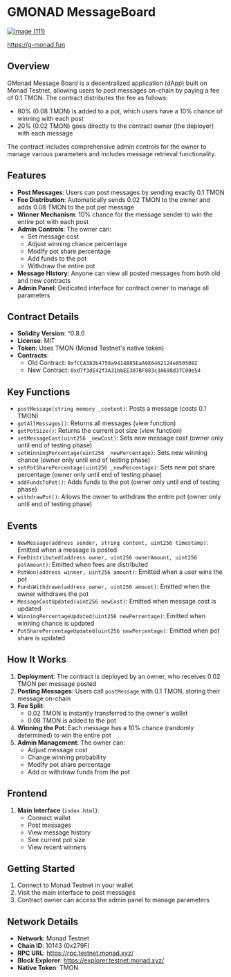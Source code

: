 # GMONAD MessageBoard
[![image (111)](https://github.com/user-attachments/assets/4ded2af5-ca4f-4c19-b35f-7cf2e72e6a3d)](https://g-monad.fun)

https://g-monad.fun

## Overview
GMonad Message Board is a decentralized application (dApp) built on Monad Testnet, allowing users to post messages on-chain by paying a fee of 0.1 TMON. The contract distributes the fee as follows:

- 80% (0.08 TMON) is added to a pot, which users have a 10% chance of winning with each post
- 20% (0.02 TMON) goes directly to the contract owner (the deployer) with each message

The contract includes comprehensive admin controls for the owner to manage various parameters and includes message retrieval functionality.

## Features
- **Post Messages**: Users can post messages by sending exactly 0.1 TMON
- **Fee Distribution**: Automatically sends 0.02 TMON to the owner and adds 0.08 TMON to the pot per message
- **Winner Mechanism**: 10% chance for the message sender to win the entire pot with each post
- **Admin Controls**: The owner can:
  - Set message cost
  - Adjust winning chance percentage
  - Modify pot share percentage
  - Add funds to the pot
  - Withdraw the entire pot
- **Message History**: Anyone can view all posted messages from both old and new contracts
- **Admin Panel**: Dedicated interface for contract owner to manage all parameters

## Contract Details
- **Solidity Version**: ^0.8.0
- **License**: MIT
- **Token**: Uses TMON (Monad Testnet's native token)
- **Contracts**:
  - Old Contract: `0xfCCA382b4758a9414B85EaA9E6462124e8505082`
  - New Contract: `0xd7f3dE42f3A31bbEE307BF883c3A698d37C00e54`

## Key Functions
- `postMessage(string memory _content)`: Posts a message (costs 0.1 TMON)
- `getAllMessages()`: Returns all messages (view function)
- `getPotSize()`: Returns the current pot size (view function)
- `setMessageCost(uint256 _newCost)`: Sets new message cost (owner only until end of testing phase)
- `setWinningPercentage(uint256 _newPercentage)`: Sets new winning chance (owner only until end of testing phase)
- `setPotSharePercentage(uint256 _newPercentage)`: Sets new pot share percentage (owner only until end of testing phase)
- `addFundsToPot()`: Adds funds to the pot (owner only until end of testing phase)
- `withdrawPot()`: Allows the owner to withdraw the entire pot (owner only until end of testing phase)

## Events
- `NewMessage(address sender, string content, uint256 timestamp)`: Emitted when a message is posted
- `FeeDistributed(address owner, uint256 ownerAmount, uint256 potAmount)`: Emitted when fees are distributed
- `PotWon(address winner, uint256 amount)`: Emitted when a user wins the pot
- `FundsWithdrawn(address owner, uint256 amount)`: Emitted when the owner withdraws the pot
- `MessageCostUpdated(uint256 newCost)`: Emitted when message cost is updated
- `WinningPercentageUpdated(uint256 newPercentage)`: Emitted when winning chance is updated
- `PotSharePercentageUpdated(uint256 newPercentage)`: Emitted when pot share is updated

## How It Works
1. **Deployment**: The contract is deployed by an owner, who receives 0.02 TMON per message posted
2. **Posting Messages**: Users call `postMessage` with 0.1 TMON, storing their message on-chain
3. **Fee Split**:
   - 0.02 TMON is instantly transferred to the owner's wallet
   - 0.08 TMON is added to the pot
4. **Winning the Pot**: Each message has a 10% chance (randomly determined) to win the entire pot
5. **Admin Management**: The owner can:
   - Adjust message cost
   - Change winning probability
   - Modify pot share percentage
   - Add or withdraw funds from the pot

## Frontend
1. **Main Interface** (`index.html`):
   - Connect wallet
   - Post messages
   - View message history
   - See current pot size
   - View recent winners


## Getting Started
1. Connect to Monad Testnet in your wallet
2. Visit the main interface to post messages
3. Contract owner can access the admin panel to manage parameters

## Network Details
- **Network**: Monad Testnet
- **Chain ID**: 10143 (0x279F)
- **RPC URL**: https://rpc.testnet.monad.xyz/
- **Block Explorer**: https://explorer.testnet.monad.xyz/
- **Native Token**: TMON
